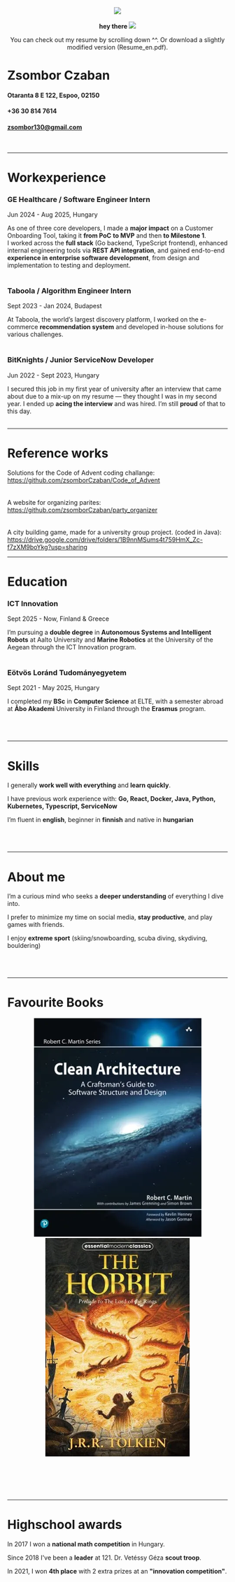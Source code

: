 <div id="header" align="center">
  <img src="https://media.giphy.com/media/M9gbBd9nbDrOTu1Mqx/giphy.gif" width="100"/>
  <p>
  <strong>
    hey there
    <img src="https://media.giphy.com/media/hvRJCLFzcasrR4ia7z/giphy.gif" width="30px"/>
  </strong>
  <p/>
  <p>You can check out my resume by scrolling down ^^. Or download a slightly modified version (Resume_en.pdf).<p/>
</div>



# Zsombor Czaban

#### Otaranta 8 E 122, Espoo, 02150
#### +36 30 814 7614
#### zsombor130@gmail.com
<br>

---
# Workexperience 

### GE Healthcare / Software Engineer Intern
Jun 2024 - Aug 2025, Hungary

As one of three core developers, I made a **major impact** on a Customer Onboarding Tool, taking it **from PoC** **to MVP** and then **to Milestone 1**.<br>I worked across the **full stack** (Go backend, TypeScript frontend), enhanced internal engineering tools via **REST API integration**, and gained end-to-end **experience in enterprise software development**, from design and implementation to testing and deployment.
<br><br>

### Taboola / Algorithm Engineer Intern
Sept 2023 - Jan 2024, Budapest

At Taboola, the world’s largest discovery platform, I worked on the e-commerce **recommendation system** and developed in-house solutions for various challenges.
<br><br>

### BitKnights / Junior ServiceNow Developer
Jun 2022 - Sept 2023, Hungary

I secured this job in my first year of university after an interview that came about due to a mix-up on my resume — they thought I was in my second year. I ended up **acing the interview** and was hired. I’m still **proud** of that to this day.
<br><br>


---
# Reference works

Solutions for the Code of Advent coding challange:<br>
https://github.com/zsomborCzaban/Code_of_Advent
<br><br><br>
A website for organizing parites:<br>
https://github.com/zsomborCzaban/party_organizer
<br><br><br>
A city building game, made for a university group project. (coded in Java):<br>
https://drive.google.com/drive/folders/1B9nnMSums4t759HmX_Zc-f7zXM9boYkg?usp=sharing

---
# Education

### ICT Innovation
Sept 2025 - Now, Finland & Greece

I’m pursuing a **double degree** in **Autonomous Systems and Intelligent Robots** at Aalto University and **Marine Robotics** at the University of the Aegean through the ICT Innovation program.
<br><br>

### Eötvös Loránd Tudományegyetem
Sept 2021 - May 2025, Hungary

I completed my **BSc** in **Computer Science** at ELTE, with a semester abroad at **Åbo Akademi** University in Finland through the **Erasmus** program.
<br><br><br><br>

---
# Skills


I generally **work well with everything** and **learn quickly**.

I have previous work experience with: **Go, React, Docker, Java, Python, Kubernetes, Typescript, ServiceNow**

I’m fluent in **english**, beginner in **finnish** and native in **hungarian**
<br><br><br><br>

---
# About me


I’m a curious mind who seeks a **deeper understanding** of everything I dive into.

I prefer to minimize my time on social media, **stay productive**, and play games with friends.

I enjoy **extreme sport** (skiing/snowboarding, scuba diving, skydiving, bouldering)
<br><br><br><br>

---
# Favourite Books

<p align="center">
  <img src="images/clean_architecture.webp" width="383" hspace="50">
  
  <img src="images/the-hobbit-1989-paperback.webp" width="330" hspace="50">
</p>
<br><br><br><br>

---
# Highschool awards

In 2017 I won a **national math competition** in Hungary.

Since 2018 I've been a **leader** at 121. Dr. Vetéssy Géza **scout troop**.

In 2021, I won **4th place** with 2 extra prizes at an **"innovation competition"**.


